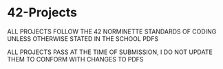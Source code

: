 # 42-Projects

ALL PROJECTS FOLLOW THE 42 NORMINETTE STANDARDS OF CODING UNLESS OTHERWISE STATED IN THE SCHOOL PDFS

ALL PROJECTS PASS AT THE TIME OF SUBMISSION, I DO NOT UPDATE THEM TO CONFORM WITH CHANGES TO PDFS
